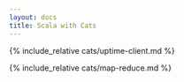 ```yaml
---
layout: docs 
title: Scala with Cats 
--- 
```


{% include_relative cats/uptime-client.md %}

{% include_relative cats/map-reduce.md %}




